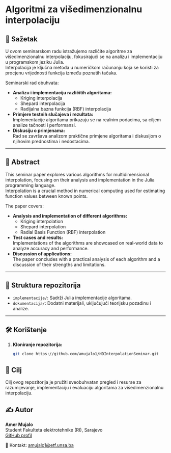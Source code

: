 # Algoritmi za višedimenzionalnu interpolaciju  

## 📄 Sažetak  
U ovom seminarskom radu istražujemo različite algoritme za višedimenzionalnu interpolaciju, fokusirajući se na analizu i implementaciju u programskom jeziku Julia.  
Interpolacija je ključna metoda u numeričkom računanju koja se koristi za procjenu vrijednosti funkcija između poznatih tačaka.  

Seminarski rad obuhvata:  
- **Analizu i implementaciju različitih algoritama:**  
  - Kriging interpolacija  
  - Shepard interpolacija  
  - Radijalna bazna funkcija (RBF) interpolacija  
- **Primjere testnih slučajeva i rezultata:**  
  Implementacije algoritama prikazuju se na realnim podacima, sa ciljem analize tačnosti i performansi.  
- **Diskusiju o primjenama:**  
  Rad se završava analizom praktične primjene algoritama i diskusijom o njihovim prednostima i nedostacima.  

---

## 🌟 Abstract  
This seminar paper explores various algorithms for multidimensional interpolation, focusing on their analysis and implementation in the Julia programming language.  
Interpolation is a crucial method in numerical computing used for estimating function values between known points.  

The paper covers:  
- **Analysis and implementation of different algorithms:**  
  - Kriging interpolation  
  - Shepard interpolation  
  - Radial Basis Function (RBF) interpolation  
- **Test cases and results:**  
  Implementations of the algorithms are showcased on real-world data to analyze accuracy and performance.  
- **Discussion of applications:**  
  The paper concludes with a practical analysis of each algorithm and a discussion of their strengths and limitations.  

---

## 📁 Struktura repozitorija  
- `implementacije/`: Sadrži Julia implementacije algoritama.  
- `dokumentacija/`: Dodatni materijali, uključujući teorijsku pozadinu i analize.  

---

## 🛠️ Korištenje  
1. **Kloniranje repozitorija:**  
   ```bash  
   git clone https://github.com/amujalo1/NDInterpolationSeminar.git
## 🎯 Cilj  
Cilj ovog repozitorija je pružiti sveobuhvatan pregled i resurse za razumijevanje, implementaciju i evaluaciju algoritama za višedimenzionalnu interpolaciju.  

## ✍️ Autor  
**Amer Mujalo**  
Student Fakulteta elektrotehnike (RI), Sarajevo  
[GitHub profil](https://github.com/amujalo1)  

📧 Kontakt: [amujalo1@etf.unsa.ba](mailto:amujalo1@etf.unsa.ba)  


